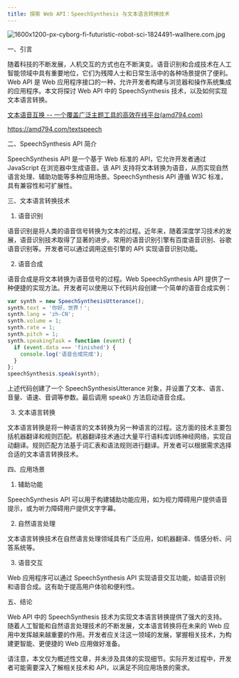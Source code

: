 ```yaml
---
title: 探索 Web API：SpeechSynthesis 与文本语言转换技术
---
```




![1600x1200-px-cyborg-fi-futuristic-robot-sci-1824491-wallhere.com.jpg](https://p6-juejin.byteimg.com/tos-cn-i-k3u1fbpfcp/9cd9b50d4be2423691bdac635bc5dd72~tplv-k3u1fbpfcp-jj-mark:0:0:0:0:q75.image#?w=1600&h=1200&s=218115&e=jpg&b=b9d6e2)



一、引言

随着科技的不断发展，人机交互的方式也在不断演变。语音识别和合成技术在人工智能领域中具有重要地位，它们为残障人士和日常生活中的各种场景提供了便利。Web API 是 Web 应用程序接口的一种，允许开发者构建与浏览器和操作系统集成的应用程序。本文将探讨 Web API 中的 SpeechSynthesis 技术，以及如何实现文本语言转换。

[文本语音互换 -- 一个覆盖广泛主题工具的高效在线平台(amd794.com)](https://amd794.com/textspeech)

https://amd794.com/textspeech

二、SpeechSynthesis API 简介

SpeechSynthesis API 是一个基于 Web 标准的 API，它允许开发者通过 JavaScript 在浏览器中生成语音。该 API 支持将文本转换为语音，从而实现自然语言处理、辅助功能等多种应用场景。SpeechSynthesis API 遵循 W3C 标准，具有兼容性和可扩展性。

三、文本语言转换技术

1. 语音识别

语音识别是将人类的语音信号转换为文本的过程。近年来，随着深度学习技术的发展，语音识别技术取得了显著的进步。常用的语音识别引擎有百度语音识别、谷歌语音识别等。开发者可以通过调用这些引擎的 API 实现语音识别功能。

2. 语音合成

语音合成是将文本转换为语音信号的过程。Web SpeechSynthesis API 提供了一种便捷的实现方法。开发者可以使用以下代码片段创建一个简单的语音合成实例：

```javascript
var synth = new SpeechSynthesisUtterance();
synth.text = '你好，世界！';
synth.lang = 'zh-CN';
synth.volume = 1;
synth.rate = 1;
synth.pitch = 1;
synth.speakingTask = function (event) {
  if (event.data === 'finished') {
    console.log('语音合成完成');
  }
};
speechSynthesis.speak(synth);
```

上述代码创建了一个 SpeechSynthesisUtterance 对象，并设置了文本、语言、音量、语速、音调等参数。最后调用 speak() 方法启动语音合成。

3. 文本语言转换

文本语言转换是将一种语言的文本转换为另一种语言的过程。这方面的技术主要包括机器翻译和规则匹配。机器翻译技术通过大量平行语料库训练神经网络，实现自动翻译。规则匹配方法基于词汇表和语法规则进行翻译。开发者可以根据需求选择合适的文本语言转换技术。

四、应用场景

1. 辅助功能

SpeechSynthesis API 可以用于构建辅助功能应用，如为视力障碍用户提供语音提示，或为听力障碍用户提供文字字幕。

2. 自然语言处理

文本语言转换技术在自然语言处理领域具有广泛应用，如机器翻译、情感分析、问答系统等。

3. 语音交互

Web 应用程序可以通过 SpeechSynthesis API 实现语音交互功能，如语音识别和语音合成。这有助于提高用户体验和便利性。

五、结论

Web API 中的 SpeechSynthesis 技术为实现文本语言转换提供了强大的支持。随着人工智能和自然语言处理技术的不断发展，文本语言转换将在未来的 Web 应用中发挥越来越重要的作用。开发者应关注这一领域的发展，掌握相关技术，为构建更智能、更便捷的 Web 应用做好准备。

请注意，本文仅为概述性文章，并未涉及具体的实现细节。实际开发过程中，开发者可能需要深入了解相关技术和 API，以满足不同应用场景的需求。